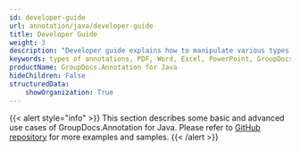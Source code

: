 ```yaml
---
id: developer-guide
url: annotation/java/developer-guide
title: Developer Guide
weight: 3
description: "Developer guide explains how to manipulate various types of annotations in PDF, Word, Excel, PowerPoint documents and images inside your Java applications"
keywords: types of annotations, PDF, Word, Excel, PowerPoint, GroupDocs.Annotation Developer Guide, GroupDocs.Annotation Java Developer Guide, GroupDocs.Annotation Developer Guide Java, Using GroupDocs.Annotation for Java, GroupDocs.Annotation for Java use cases
productName: GroupDocs.Annotation for Java
hideChildren: False
structuredData:
    showOrganization: True
---
```

{{< alert style="info" >}}
This section describes some basic and advanced use cases of GroupDocs.Annotation for Java. Please refer to [GitHub repository](https://github.com/groupdocs-annotation/GroupDocs.Annotation-for-Java) for more examples and samples.
{{< /alert >}}
